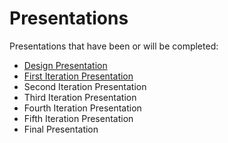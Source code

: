 # Presentations
Presentations that have been or will be completed:
* [Design Presentation](https://github.com/jd-velop/guess-street/blob/main/Presentations/Design%20Day.pdf)
* [First Iteration Presentation](https://github.com/jd-velop/guess-street/blob/main/Presentations/Guess%20Street%20Iteration%201.pdf)
* Second Iteration Presentation
* Third Iteration Presentation
* Fourth Iteration Presentation
* Fifth Iteration Presentation
* Final Presentation
